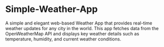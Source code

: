 # Simple-Weather-App
A simple and elegant web-based Weather App that provides real-time weather updates for any city in the world. This app fetches data from the OpenWeatherMap API and displays key weather details such as temperature, humidity, and current weather conditions.
